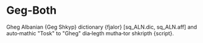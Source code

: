 # Geg-Both
Gheg Albanian {Geg Shkyp} dictionary {fjalor} [sq_ALN.dic, sq_ALN.aff] and auto‑mathic "Tosk" to "Gheg" dia‑legth mutha‑tor shkripth {script}.
